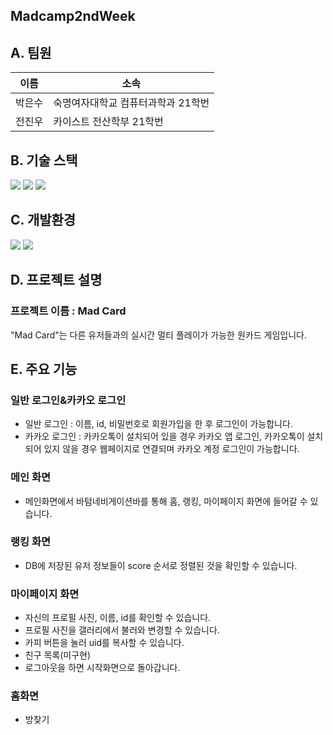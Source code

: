 ## Madcamp2ndWeek
## A. 팀원
|이름|소속|
|---|---|
|박은수|숙명여자대학교 컴퓨터과학과 21학번|
|전진우|카이스트 전산학부 21학번|

## B. 기술 스택
<img src="https://img.shields.io/badge/flutter-02569B?style=for-the-badge&logo=flutter&logoColor=white"> <img src="https://img.shields.io/badge/node.js-339933?style=for-the-badge&logo=Node.js&logoColor=white"> <img src="https://img.shields.io/badge/mongoDB-47A248?style=for-the-badge&logo=MongoDB&logoColor=white">

## C. 개발환경
<img src="https://img.shields.io/badge/android studio-3ddc84?style=for-the-badge&logo=android&logoColor=white"> <img src="https://img.shields.io/badge/VS code-007ACC?style=for-the-badge&logo=visualstudiocode&logoColor=white">

## D. 프로젝트 설명
### 프로젝트 이름 : Mad Card
"Mad Card"는 다른 유저들과의 실시간 멀티 플레이가 가능한 원카드 게임입니다.

## E. 주요 기능
### 일반 로그인&카카오 로그인
- 일반 로그인 : 이름, id, 비밀번호로 회원가입을 한 후 로그인이 가능합니다.
- 카카오 로그인 : 카카오톡이 설치되어 있을 경우 카카오 앱 로그인, 카카오톡이 설치되어 있지 않을 경우 웹페이지로 연결되며 카카오 계정 로그인이 가능합니다.

### 메인 화면
- 메인화면에서 바텀네비게이션바를 통해 홈, 랭킹, 마이페이지 화면에 들어갈 수 있습니다.

### 랭킹 화면
- DB에 저장된 유저 정보들이 score 순서로 정렬된 것을 확인할 수 있습니다.

### 마이페이지 화면
- 자신의 프로필 사진, 이름, id를 확인할 수 있습니다.
- 프로필 사진을 갤러리에서 불러와 변경할 수 있습니다.
- 카피 버튼을 눌러 uid를 복사할 수 있습니다.
- 친구 목록(미구현)
- 로그아웃을 하면 시작화면으로 돌아갑니다.

### 홈화면
- 방찾기 





